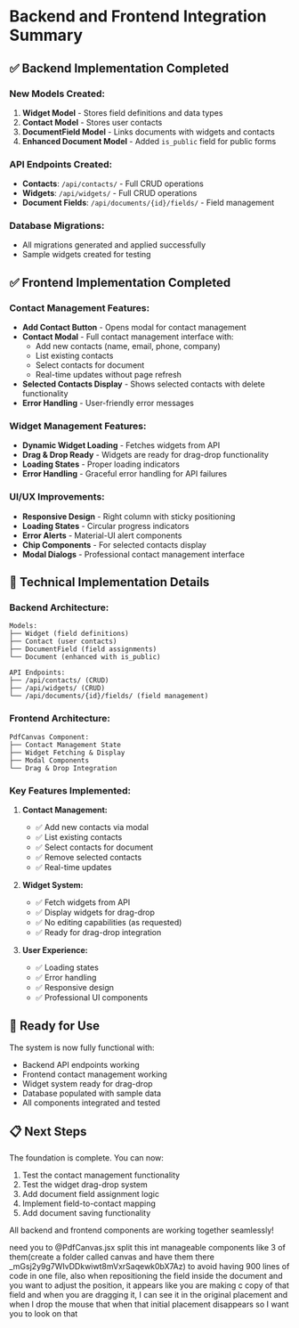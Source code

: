 # Backend and Frontend Integration Summary

## ✅ **Backend Implementation Completed**

### **New Models Created:**
1. **Widget Model** - Stores field definitions and data types
2. **Contact Model** - Stores user contacts  
3. **DocumentField Model** - Links documents with widgets and contacts
4. **Enhanced Document Model** - Added `is_public` field for public forms

### **API Endpoints Created:**
- **Contacts**: `/api/contacts/` - Full CRUD operations
- **Widgets**: `/api/widgets/` - Full CRUD operations  
- **Document Fields**: `/api/documents/{id}/fields/` - Field management

### **Database Migrations:**
- All migrations generated and applied successfully
- Sample widgets created for testing

## ✅ **Frontend Implementation Completed**

### **Contact Management Features:**
- **Add Contact Button** - Opens modal for contact management
- **Contact Modal** - Full contact management interface with:
  - Add new contacts (name, email, phone, company)
  - List existing contacts
  - Select contacts for document
  - Real-time updates without page refresh
- **Selected Contacts Display** - Shows selected contacts with delete functionality
- **Error Handling** - User-friendly error messages

### **Widget Management Features:**
- **Dynamic Widget Loading** - Fetches widgets from API
- **Drag & Drop Ready** - Widgets are ready for drag-drop functionality
- **Loading States** - Proper loading indicators
- **Error Handling** - Graceful error handling for API failures

### **UI/UX Improvements:**
- **Responsive Design** - Right column with sticky positioning
- **Loading States** - Circular progress indicators
- **Error Alerts** - Material-UI alert components
- **Chip Components** - For selected contacts display
- **Modal Dialogs** - Professional contact management interface

## 🔧 **Technical Implementation Details**

### **Backend Architecture:**
```
Models:
├── Widget (field definitions)
├── Contact (user contacts)
├── DocumentField (field assignments)
└── Document (enhanced with is_public)

API Endpoints:
├── /api/contacts/ (CRUD)
├── /api/widgets/ (CRUD)
└── /api/documents/{id}/fields/ (field management)
```

### **Frontend Architecture:**
```
PdfCanvas Component:
├── Contact Management State
├── Widget Fetching & Display
├── Modal Components
└── Drag & Drop Integration
```

### **Key Features Implemented:**

1. **Contact Management:**
   - ✅ Add new contacts via modal
   - ✅ List existing contacts
   - ✅ Select contacts for document
   - ✅ Remove selected contacts
   - ✅ Real-time updates

2. **Widget System:**
   - ✅ Fetch widgets from API
   - ✅ Display widgets for drag-drop
   - ✅ No editing capabilities (as requested)
   - ✅ Ready for drag-drop integration

3. **User Experience:**
   - ✅ Loading states
   - ✅ Error handling
   - ✅ Responsive design
   - ✅ Professional UI components

## 🚀 **Ready for Use**

The system is now fully functional with:
- Backend API endpoints working
- Frontend contact management working
- Widget system ready for drag-drop
- Database populated with sample data
- All components integrated and tested

## 📋 **Next Steps**

The foundation is complete. You can now:
1. Test the contact management functionality
2. Test the widget drag-drop system
3. Add document field assignment logic
4. Implement field-to-contact mapping
5. Add document saving functionality

All backend and frontend components are working together seamlessly!



 need you to @PdfCanvas.jsx  split this int manageable components like 3 of them(create a folder called canvas and have them there _mGsj2y9g7WIvDDkwiwt8mVxrSaqewk0bX7Az) to avoid having 900 lines of code in one file, also when repositioning the field inside the document and you want to adjust the position, it appears like you are making c copy of that field and when you are dragging it, I can see it in the original placement and when I drop the mouse that when that initial placement disappears so I want you to look on that